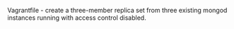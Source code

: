 Vagrantfile - create a three-member replica set from three existing mongod instances running with access control disabled.